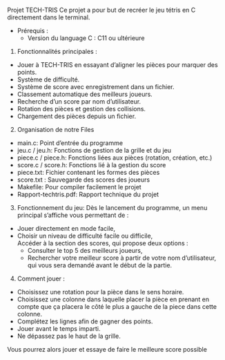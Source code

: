 Projet TECH-TRIS
Ce projet a pour but de recréer le jeu tétris en C directement dans le terminal.  

- Prérequis :
  - Version du language C : C11 ou ultérieure

1) Fonctionnalités principales :  
 - Jouer à TECH-TRIS en essayant d’aligner les pièces pour marquer des points.  
 - Système de difficulté.  
 - Système de score avec enregistrement dans un fichier.  
 - Classement automatique des meilleurs joueurs.  
 - Recherche d’un score par nom d’utilisateur.  
 - Rotation des pièces et gestion des collisions.  
 - Chargement des pièces depuis un fichier.  

 2) Organisation de notre Files  
  - main.c:  Point d’entrée du programme  
  - jeu.c / jeu.h: Fonctions de gestion de la grille et du jeu  
  - piece.c / piece.h: Fonctions liées aux pièces (rotation, création, etc.)
  - score.c / score.h: Fonctions lié à la gestion du score  
  - piece.txt: Fichier contenant les formes des pièces  
  - score.txt : Sauvegarde des scores des joueurs  
  - Makefile:  Pour compiler facilement le projet  
  - Rapport-techtris.pdf:  Rapport technique du projet  


3) Fonctionnement du jeu:
Dès le lancement du programme, un menu principal s’affiche vous permettant de :  
  - Jouer directement en mode facile,  
  - Choisir un niveau de difficulté facile ou difficile,  
  Accéder à la section des scores, qui propose deux options :  
    - Consulter le top 5 des meilleurs joueurs,  
    - Rechercher votre meilleur score à partir de votre nom d’utilisateur, qui vous sera demandé avant le début de la partie.  

4) Comment jouer :  
- Choisissez une rotation pour la pièce dans le sens horaire.  
- Choisissez une colonne dans laquelle placer la pièce en prenant en compte que ça placera le côté le plus a gauche de la piece dans cette colonne.
- Complétez les lignes afin de gagner des points.
- Jouer avant le temps imparti.  
- Ne dépassez pas le haut de la grille.  

Vous pourrez alors jouer et essaye de faire le meilleure score possible  
    
    
  









